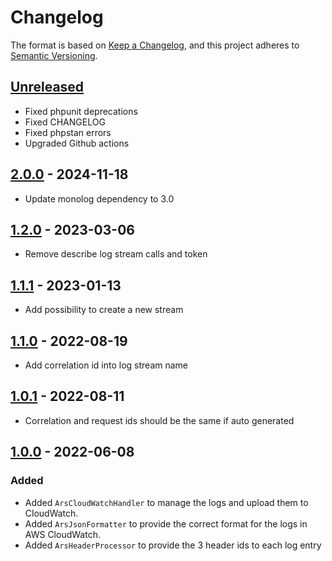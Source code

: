 # Changelog

The format is based on [Keep a Changelog](https://keepachangelog.com/en/1.0.0/),
and this project adheres to [Semantic Versioning](https://semver.org/spec/v2.0.0.html).

## [Unreleased]
- Fixed phpunit deprecations
- Fixed CHANGELOG
- Fixed phpstan errors
- Upgraded Github actions

## [2.0.0] - 2024-11-18
- Update monolog dependency to 3.0

## [1.2.0] - 2023-03-06
- Remove describe log stream calls and token

## [1.1.1] - 2023-01-13
- Add possibility to create a new stream

## [1.1.0] - 2022-08-19
- Add correlation id into log stream name

## [1.0.1] - 2022-08-11
- Correlation and request ids should be the same if auto generated

## [1.0.0] - 2022-06-08

### Added

- Added `ArsCloudWatchHandler` to manage the logs and upload them to CloudWatch.
- Added `ArsJsonFormatter` to provide the correct format for the logs in AWS CloudWatch.
- Added `ArsHeaderProcessor` to provide the 3 header ids to each log entry

[Unreleased]: https://github.com/ArrowSphere/cloudwatch-logs/compare/2.0.0...HEAD
[2.0.0]: https://github.com/ArrowSphere/cloudwatch-logs/compare/1.2.0...2.0.0
[1.2.0]: https://github.com/ArrowSphere/cloudwatch-logs/compare/1.1.1...1.2.0
[1.1.1]: https://github.com/ArrowSphere/cloudwatch-logs/compare/1.1.0...1.1.1
[1.1.0]: https://github.com/ArrowSphere/cloudwatch-logs/compare/1.0.1...1.1.0
[1.0.1]: https://github.com/ArrowSphere/cloudwatch-logs/compare/1.0.0...1.0.1
[1.0.0]: https://github.com/ArrowSphere/cloudwatch-logs/compare/7951a70a273b5b394fd7fdd34051a6b8e62ebe74...1.0.0
